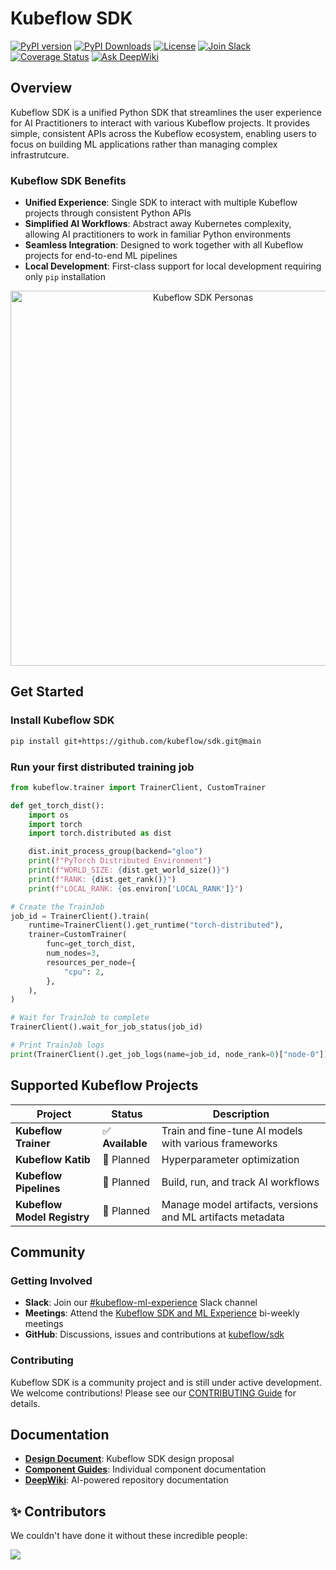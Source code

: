 # Kubeflow SDK

[![PyPI version](https://img.shields.io/pypi/v/kubeflow?color=%2334D058&label=pypi%20package)](https://pypi.org/project/kubeflow/)
[![PyPI Downloads](https://static.pepy.tech/badge/kubeflow)](https://pepy.tech/projects/kubeflow)
[![License](https://img.shields.io/badge/License-Apache%202.0-blue)](https://github.com/kubeflow/sdk/blob/main/LICENSE)
[![Join Slack](https://img.shields.io/badge/Join_Slack-blue?logo=slack)](https://www.kubeflow.org/docs/about/community/#kubeflow-slack-channels)
[![Coverage Status](https://coveralls.io/repos/github/kubeflow/sdk/badge.svg?branch=main)](https://coveralls.io/github/kubeflow/sdk?branch=main)
[![Ask DeepWiki](https://deepwiki.com/badge.svg)](https://deepwiki.com/kubeflow/sdk)
<!-- TODO(kramaranya): update when release [![Python Supported Versions](https://img.shields.io/pypi/pyversions/kubeflow.svg?color=%2334D058)](https://pypi.org/project/kubeflow/) -->

## Overview

Kubeflow SDK is a unified Python SDK that streamlines the user experience for AI Practitioners to interact with various
Kubeflow projects. It provides simple, consistent APIs across the Kubeflow ecosystem, enabling users to focus on building
ML applications rather than managing complex infrastrutcure.

### Kubeflow SDK Benefits

- **Unified Experience**: Single SDK to interact with multiple Kubeflow projects through consistent Python APIs
- **Simplified AI Workflows**: Abstract away Kubernetes complexity, allowing AI practitioners to work in familiar Python environments
- **Seamless Integration**: Designed to work together with all Kubeflow projects for end-to-end ML pipelines
- **Local Development**: First-class support for local development requiring only `pip` installation

<div style="text-align: center;">
  <img
    src="https://github.com/kubeflow/sdk/blob/main/docs/images/persona_diagram.svg"
    width="600"
    title="Kubeflow SDK Personas"
    alt="Kubeflow SDK Personas"
  />
</div>

## Get Started

### Install Kubeflow SDK

```bash
pip install git+https://github.com/kubeflow/sdk.git@main
```
<!-- TODO(kramaranya): update before release pip install -U kubeflow -->

### Run your first distributed training job

```python
from kubeflow.trainer import TrainerClient, CustomTrainer

def get_torch_dist():
    import os
    import torch
    import torch.distributed as dist

    dist.init_process_group(backend="gloo")
    print(f"PyTorch Distributed Environment")
    print(f"WORLD_SIZE: {dist.get_world_size()}")
    print(f"RANK: {dist.get_rank()}")
    print(f"LOCAL_RANK: {os.environ['LOCAL_RANK']}")

# Create the TrainJob
job_id = TrainerClient().train(
    runtime=TrainerClient().get_runtime("torch-distributed"),
    trainer=CustomTrainer(
        func=get_torch_dist,
        num_nodes=3,
        resources_per_node={
            "cpu": 2,
        },
    ),
)

# Wait for TrainJob to complete
TrainerClient().wait_for_job_status(job_id)

# Print TrainJob logs
print(TrainerClient().get_job_logs(name=job_id, node_rank=0)["node-0"])
```

## Supported Kubeflow Projects

| Project                     | Status | Description                                                |
|-----------------------------|--------|------------------------------------------------------------|
| **Kubeflow Trainer**        | ✅ **Available** | Train and fine-tune AI models with various frameworks      |
| **Kubeflow Katib**          | 🚧 Planned | Hyperparameter optimization                                |
| **Kubeflow Pipelines**      | 🚧 Planned | Build, run, and track AI workflows                         |
| **Kubeflow Model Registry** | 🚧 Planned | Manage model artifacts, versions and ML artifacts metadata |

## Community

### Getting Involved

- **Slack**: Join our [#kubeflow-ml-experience](https://www.kubeflow.org/docs/about/community/#kubeflow-slack-channels) Slack channel
- **Meetings**: Attend the [Kubeflow SDK and ML Experience](https://bit.ly/kf-ml-experience) bi-weekly meetings
- **GitHub**: Discussions, issues and contributions at [kubeflow/sdk](https://github.com/kubeflow/sdk)

### Contributing

Kubeflow SDK is a community project and is still under active development. We welcome contributions! Please see our
[CONTRIBUTING Guide](https://github.com/kubeflow/sdk/blob/main/CONTRIBUTING.md) for details.

## Documentation

<!-- TODO(kramaranya): add kubeflow sdk docs -->
- **[Design Document](https://docs.google.com/document/d/1rX7ELAHRb_lvh0Y7BK1HBYAbA0zi9enB0F_358ZC58w/edit)**: Kubeflow SDK design proposal
- **[Component Guides](https://www.kubeflow.org/docs/components/)**: Individual component documentation
- **[DeepWiki](https://deepwiki.com/kubeflow/sdk)**: AI-powered repository documentation

## ✨ Contributors

We couldn't have done it without these incredible people:

<a href="https://github.com/kubeflow/sdk/graphs/contributors">
  <img src="https://contrib.rocks/image?repo=kubeflow/sdk" />
</a>
